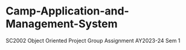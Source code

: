 # Camp-Application-and-Management-System
SC2002 Object Oriented Project Group Assignment AY2023-24 Sem 1
